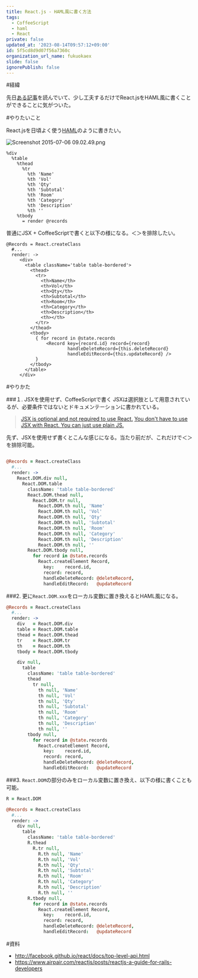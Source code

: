 ```yaml
---
title: React.js - HAML風に書く方法
tags:
  - CoffeeScript
  - haml
  - React
private: false
updated_at: '2023-08-14T09:57:12+09:00'
id: 5f5cd8d9d07f56a7360c
organization_url_name: fukuokaex
slide: false
ignorePublish: false
---
```

#経緯

先日[ある記事](https://www.airpair.com/reactjs/posts/reactjs-a-guide-for-rails-developers)を読んでいて、少し工夫するだけでReact.jsをHAML風に書くことができることに気がついた。

#やりたいこと

React.jsを日頃よく使う[HAML](http://haml.info/)のように書きたい。

![Screenshot 2015-07-06 09.02.49.png](https://qiita-image-store.s3.amazonaws.com/0/82804/92751574-bc1d-4d66-c7b2-f971e044ff00.png)

```haml:目標
%div
  %table
    %thead
      %tr
        %th 'Name'
        %th 'Vol'
        %th 'Qty'
        %th 'Subtotal'
        %th 'Room'
        %th 'Category'
        %th 'Description'
        %th ''
    %tbody
      = render @records
```

普通にJSX + CoffeeScriptで書くと以下の様になる。＜＞を排除したい。

```coffee:
@Records = React.createClass
  #...
  render: ->
     <div>
       <table className='table table-bordered'>
         <thead>
           <tr>
             <th>Name</th>
             <th>Vol</th>
             <th>Qty</th>
             <th>Subtotal</th>
             <th>Room</th>
             <th>Category</th>
             <th>Description</th>
             <th></th>
           </tr>
         </thead>
         <tbody>
           { for record in @state.records
               <Record key={record.id} record={record}
                       handleDeleteRecord={this.deleteRecord}
                       handleEditRecord={this.updateRecord} />
           }
         </tbody>
       </table>
     </div>
```

#やりかた

###１. JSXを使用せず、CoffeeScriptで書く
JSXは選択肢として用意されているが、必要条件ではないとドキュメンテーションに書かれている。
>[JSX is optional and not required to use React.](http://facebook.github.io/react/)
>[You don't have to use JSX with React. You can just use plain JS.](http://facebook.github.io/react/docs/jsx-in-depth.html)

先ず、JSXを使用せず書くとこんな感じになる。当たり前だが、これだけで＜＞を排除可能。

```coffeescript:records-2.js.coffee

@Records = React.createClass
  #...
  render: ->
    React.DOM.div null,
      React.DOM.table
        className: 'table table-bordered'
        React.DOM.thead null,
          React.DOM.tr null,
            React.DOM.th null, 'Name'
            React.DOM.th null, 'Vol'
            React.DOM.th null, 'Qty'
            React.DOM.th null, 'Subtotal'
            React.DOM.th null, 'Room'
            React.DOM.th null, 'Category'
            React.DOM.th null, 'Description'
            React.DOM.th null, ''
        React.DOM.tbody null,
          for record in @state.records
            React.createElement Record,
              key:    record.id,
              record: record,
              handleDeleteRecord: @deleteRecord,
              handleEditRecord:   @updateRecord
```

###2. 更に`React.DOM.xxx`をローカル変数に置き換えるとHAML風になる。

```coffee:records-3.js.coffee
@Records = React.createClass
  #...
  render: ->
    div   = React.DOM.div
    table = React.DOM.table
    thead = React.DOM.thead
    tr    = React.DOM.tr
    th    = React.DOM.th
    tbody = React.DOM.tbody

    div null,
      table
        className: 'table table-bordered'
        thead
          tr null,
            th null, 'Name'
            th null, 'Vol'
            th null, 'Qty'
            th null, 'Subtotal'
            th null, 'Room'
            th null, 'Category'
            th null, 'Description'
            th null, ''
        tbody null,
          for record in @state.records
            React.createElement Record,
              key:    record.id,
              record: record,
              handleDeleteRecord: @deleteRecord,
              handleEditRecord:   @updateRecord
```
###3. `React.DOM`の部分のみをローカル変数に置き換え、以下の様に書くことも可能。

```coffee:records-4.js.coffee
R = React.DOM

@Records = React.createClass
  #...
  render: ->
    div null,
      table
        className: 'table table-bordered'
        R.thead
          R.tr null,
            R.th null, 'Name'
            R.th null, 'Vol'
            R.th null, 'Qty'
            R.th null, 'Subtotal'
            R.th null, 'Room'
            R.th null, 'Category'
            R.th null, 'Description'
            R.th null, ''
        R.tbody null,
          for record in @state.records
            React.createElement Record,
              key:    record.id,
              record: record,
              handleDeleteRecord: @deleteRecord,
              handleEditRecord:   @updateRecord
```

#資料
- http://facebook.github.io/react/docs/top-level-api.html
- https://www.airpair.com/reactjs/posts/reactjs-a-guide-for-rails-developers

